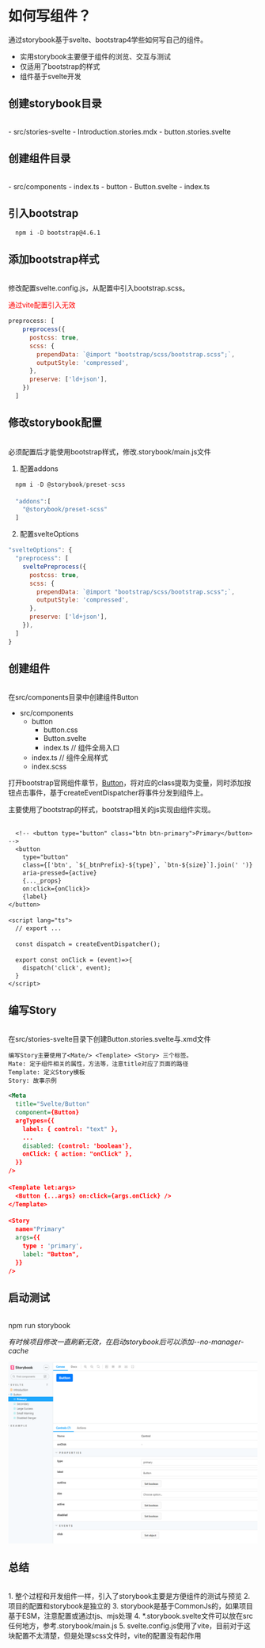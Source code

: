 # 如何写组件？

  通过storybook基于svelte、bootstrap4学些如何写自己的组件。

  + 实用storybook主要便于组件的浏览、交互与测试
  + 仅适用了bootstrap的样式
  + 组件基于svelte开发


## 创建storybook目录
<br/>
- src/stories-svelte
  - Introduction.stories.mdx
  - button.stories.svelte

## 创建组件目录
<br/>
- src/components
  - index.ts
  - button
    - Button.svelte
    - index.ts

## 引入bootstrap

```
  npm i -D bootstrap@4.6.1
```

## 添加bootstrap样式
<br/>
  修改配置svelte.config.js，从配置中引入bootstrap.scss。

  <span style="color:red;">通过vite配置引入无效</span>


  ```javascript
  preprocess: [
      preprocess({
        postcss: true,
        scss: {
          prependData: `@import "bootstrap/scss/bootstrap.scss";`,
          outputStyle: 'compressed',
        },
        preserve: ['ld+json'],
      })
	]
  ```

## 修改storybook配置
<br/>  
  必须配置后才能使用bootstrap样式，修改.storybook/main.js文件

  1. 配置addons
   
  ```javascript
    npm i -D @storybook/preset-scss

    "addons":[
      "@storybook/preset-scss"
    ]
  ```
   
  2. 配置svelteOptions
   
  ```javascript
  "svelteOptions": {
    "preprocess": [
      sveltePreprocess({
        postcss: true,
        scss: {
          prependData: `@import "bootstrap/scss/bootstrap.scss";`,
          outputStyle: 'compressed',
        },
        preserve: ['ld+json'],
      }),
    ]
  }
  ```

## 创建组件
<br/>
  在src/components目录中创建组件Button

  - src/components
    - button
      - button.css
      - Button.svelte
      - index.ts
    // 组件全局入口
    - index.ts
    // 组件全局样式
    - index.scss
  
  打开bootstrap官网组件章节，[Button](https://v4.bootcss.com/docs/components/buttons/)，将对应的class提取为变量，同时添加按钮点击事件，基于createEventDispatcher将事件分发到组件上。

  主要使用了bootstrap的样式，bootstrap相关的js实现由组件实现。

```svelte
  
  <!-- <button type="button" class="btn btn-primary">Primary</button> -->
  <button 
    type="button" 
    class={['btn', `${_btnPrefix}-${type}`, `btn-${size}`].join(' ')}
    aria-pressed={active}
    {..._props}
    on:click={onClick}>
    {label}
</button>

<script lang="ts">
  // export ...

  const dispatch = createEventDispatcher();

  export const onClick = (event)=>{
    dispatch('click', event);
  }
</script>

```

## 编写Story
<br/>
    在src/stories-svelte目录下创建Button.stories.svelte与.xmd文件

    编写Story主要使用了<Mate/> <Template> <Story> 三个标签。
    Mate: 定于组件相关的属性，方法等，注意title对应了页面的路径
    Template: 定义Story模板
    Story: 故事示例

```xml
<Meta
  title="Svelte/Button"
  component={Button}
  argTypes={{
    label: { control: "text" },
    ...
    disabled: {control: 'boolean'},
    onClick: { action: "onClick" },
  }}
/>

<Template let:args>
  <Button {...args} on:click={args.onClick} />
</Template>

<Story
  name="Primary"
  args={{
    type : 'primary',
    label: "Button",
  }}
/>
```

## 启动测试
<br/>
  npm run storybook

  _有时候项目修改一直刷新无效，在启动storybook后可以添加--no-manager-cache_

  ![storybook](./docs/images/storybook.png)

## 总结
<br/>
  1. 整个过程和开发组件一样，引入了storybook主要是方便组件的测试与预览
  2. 项目的配置和storybook是独立的
  3. storybook是基于CommonJs的，如果项目基于ESM，注意配置或通过tjs、mjs处理
  4. *.storybook.svelte文件可以放在src任何地方，参考.storybook/main.js
  5. svelte.config.js使用了vite，目前对于这块配置不太清楚，但是处理scss文件时，vite的配置没有起作用